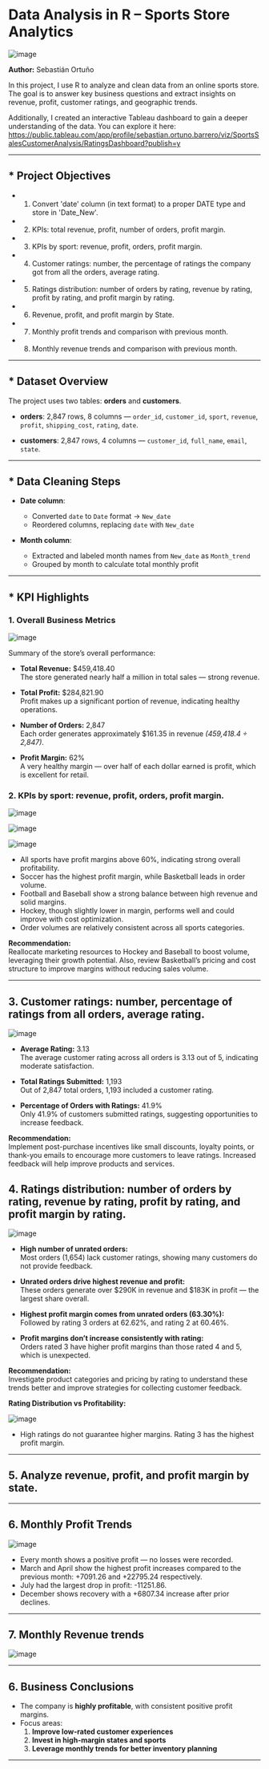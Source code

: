 #  Data Analysis in R – Sports Store Analytics
![image](https://github.com/user-attachments/assets/e0cc29cf-cd91-4034-893a-d283acfe1f79)


**Author:** Sebastián Ortuño

In this project, I use R to analyze and clean data from an online sports store. The goal is to answer key business questions and extract insights on revenue, profit, customer ratings, and geographic trends.

Additionally, I created an interactive Tableau dashboard to gain a deeper understanding of the data. You can explore it here:  
https://public.tableau.com/app/profile/sebastian.ortuno.barrero/viz/SportsSalesCustomerAnalysis/RatingsDashboard?publish=y


---

## * Project Objectives

- 1) Convert 'date' column (in text format) to a proper DATE type and store in 'Date_New'.
- 2) KPIs: total revenue, profit, number of orders, profit margin.
- 3) KPIs by sport: revenue, profit, orders, profit margin.
- 4) Customer ratings: number, the percentage of ratings the company got from all the orders, average rating.
- 5) Ratings distribution: number of orders by rating, revenue by rating, profit by rating, and profit margin by rating.
- 6) Revenue, profit, and profit margin by State.
- 7) Monthly profit trends and comparison with previous month.
- 8) Monthly revenue trends and comparison with previous month.


---

## * Dataset Overview

The project uses two tables: **orders** and **customers**.

- **orders**: 2,847 rows, 8 columns — `order_id`, `customer_id`, `sport`, `revenue`, `profit`, `shipping_cost`, `rating`, `date`.

- **customers**: 2,847 rows, 4 columns — `customer_id`, `full_name`, `email`, `state`.

---

## * Data Cleaning Steps

- **Date column**:  
  - Converted `date` to `Date` format → `New_date`  
  - Reordered columns, replacing `date` with `New_date`

- **Month column**:  
  - Extracted and labeled month names from `New_date` as `Month_trend`  
  - Grouped by month to calculate total monthly profit
---

## * KPI Highlights

### 1. Overall Business Metrics

![image](https://github.com/user-attachments/assets/fe7af88c-dca2-4d75-bd28-cff14f0238ef)


Summary of the store’s overall performance:

- **Total Revenue:** $459,418.40  
  The store generated nearly half a million in total sales — strong revenue.

- **Total Profit:** $284,821.90  
  Profit makes up a significant portion of revenue, indicating healthy operations.

- **Number of Orders:** 2,847  
  Each order generates approximately $161.35 in revenue *(459,418.4 ÷ 2,847)*.

- **Profit Margin:** 62%  
  A very healthy margin — over half of each dollar earned is profit, which is excellent for retail.





### 2. KPIs by sport: revenue, profit, orders, profit margin.

![image](https://github.com/user-attachments/assets/099dcfc4-d5af-451d-9d2e-7a25ab9666fe)


![image](https://github.com/user-attachments/assets/617be098-e54c-4844-ac9f-6e994337699e)

![image](https://github.com/user-attachments/assets/f0f26842-4c14-47d2-8da1-88475d612e95)





- All sports have profit margins above 60%, indicating strong overall profitability.  
- Soccer has the highest profit margin, while Basketball leads in order volume.  
- Football and Baseball show a strong balance between high revenue and solid margins.  
- Hockey, though slightly lower in margin, performs well and could improve with cost optimization.  
- Order volumes are relatively consistent across all sports categories.

**Recommendation:**  
Reallocate marketing resources to Hockey and Baseball to boost volume, leveraging their growth potential. Also, review Basketball’s pricing and cost structure to improve margins without reducing sales volume.

---

## 3. Customer ratings: number, percentage of ratings from all orders, average rating.

![image](https://github.com/user-attachments/assets/9f3f53b8-12a4-4976-9279-b2a7e3492ea4)


- **Average Rating:** 3.13  
  The average customer rating across all orders is 3.13 out of 5, indicating moderate satisfaction.

- **Total Ratings Submitted:** 1,193  
  Out of 2,847 total orders, 1,193 included a customer rating.

- **Percentage of Orders with Ratings:** 41.9%  
  Only 41.9% of customers submitted ratings, suggesting opportunities to increase feedback.

**Recommendation:**  
Implement post-purchase incentives like small discounts, loyalty points, or thank-you emails to encourage more customers to leave ratings. Increased feedback will help improve products and services.




## 4. Ratings distribution: number of orders by rating, revenue by rating, profit by rating, and profit margin by rating.
![image](https://github.com/user-attachments/assets/af2e03ad-3296-49e5-9297-dd97d106f714)


- **High number of unrated orders:**  
  Most orders (1,654) lack customer ratings, showing many customers do not provide feedback.

- **Unrated orders drive highest revenue and profit:**  
  These orders generate over $290K in revenue and $183K in profit — the largest share overall.

- **Highest profit margin comes from unrated orders (63.30%):**  
  Followed by rating 3 orders at 62.62%, and rating 2 at 60.46%.

- **Profit margins don’t increase consistently with rating:**  
  Orders rated 3 have higher profit margins than those rated 4 and 5, which is unexpected.

**Recommendation:**  
Investigate product categories and pricing by rating to understand these trends better and improve strategies for collecting customer feedback.


**Rating Distribution vs Profitability:**

![image](https://github.com/user-attachments/assets/1324c3fe-b7a8-4641-90c4-3817e53987c3)


- High ratings do not guarantee higher margins. Rating 3 has the highest profit margin.

---
## 5. Analyze revenue, profit, and profit margin by state.






---
## 6. Monthly Profit Trends

![image](https://github.com/user-attachments/assets/048dc8c2-7448-4660-8e42-7bbfe20d9f45)





- Every month shows a positive profit — no losses were recorded.
- March and April show the highest profit increases compared to the previous month: +7091.26 and +22795.24 respectively.
- July had the largest drop in profit: -11251.86.
- December shows recovery with a +6807.34 increase after prior declines.
---
## 7. Monthly Revenue trends
![image](https://github.com/user-attachments/assets/098044af-f669-4b8a-ace9-95a84d77742e)





---

## 6. Business Conclusions

- The company is **highly profitable**, with consistent positive profit margins.
- Focus areas:
  1. **Improve low-rated customer experiences**
  2. **Invest in high-margin states and sports**
  3. **Leverage monthly trends for better inventory planning**

---



